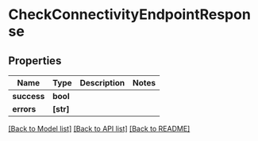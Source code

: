 # CheckConnectivityEndpointResponse


## Properties

Name | Type | Description | Notes
------------ | ------------- | ------------- | -------------
**success** | **bool** |  | 
**errors** | **[str]** |  | 

[[Back to Model list]](../README.md#models) [[Back to API list]](../README.md#api-endpoints) [[Back to README]](../README.md)


